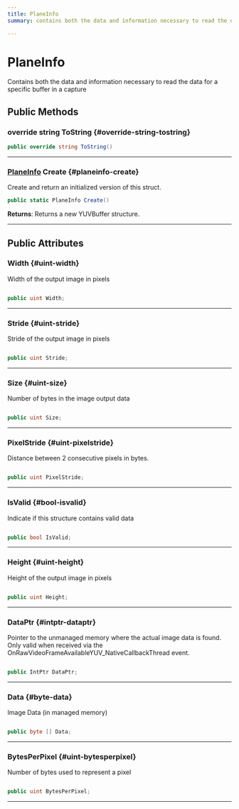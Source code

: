 ```yaml
---
title: PlaneInfo
summary: contains both the data and information necessary to read the data for a specific buffer in a capture 

---
```


# PlaneInfo




Contains both the data and information necessary to read the data for a specific buffer in a capture   





## Public Methods

### override string ToString {#override-string-tostring}

```csharp
public override string ToString()
```






-----------

### [PlaneInfo](/unity-api/api/UnityEngine.XR.MagicLeap/MLCameraBase/UnityEngine.XR.MagicLeap.MLCameraBase.PlaneInfo.md) Create {#planeinfo-create}

Create and return an initialized version of this struct. 

```csharp
public static PlaneInfo Create()
```






**Returns**: Returns a new YUVBuffer structure.



-----------

## Public Attributes

### Width {#uint-width}

Width of the output image in pixels 

```csharp

public uint Width;

```






-----------

### Stride {#uint-stride}

Stride of the output image in pixels 

```csharp

public uint Stride;

```






-----------

### Size {#uint-size}

Number of bytes in the image output data 

```csharp

public uint Size;

```






-----------

### PixelStride {#uint-pixelstride}

Distance between 2 consecutive pixels in bytes. 

```csharp

public uint PixelStride;

```






-----------

### IsValid {#bool-isvalid}

Indicate if this structure contains valid data 

```csharp

public bool IsValid;

```






-----------

### Height {#uint-height}

Height of the output image in pixels 

```csharp

public uint Height;

```






-----------

### DataPtr {#intptr-dataptr}

Pointer to the unmanaged memory where the actual image data is found. Only valid when received via the OnRawVideoFrameAvailableYUV&#95;NativeCallbackThread event. 

```csharp

public IntPtr DataPtr;

```






-----------

### Data {#byte-data}

Image Data (in managed memory) 

```csharp

public byte [] Data;

```






-----------

### BytesPerPixel {#uint-bytesperpixel}

Number of bytes used to represent a pixel 

```csharp

public uint BytesPerPixel;

```






-----------


